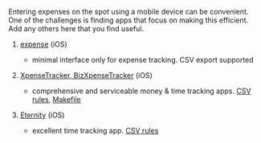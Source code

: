 Entering expenses on the spot using a mobile device can be convenient. One of the challenges is finding apps that focus on making this efficient. Add any others here that you find useful.

1. [expense](http://ela.build/expense) (iOS)
   * minimal interface only for expense tracking. CSV export supported

0. [XpenseTracker, BizXpenseTracker](http://www.silverwaresoftware.com/XpenseTracker.html) (iOS)
   * comprehensive and serviceable money & time tracking apps.
[CSV rules](https://github.com/simonmichael/hledger/blob/master/examples/csv/xpensetracker.csv.rules),
[Makefile](https://gist.github.com/simonmichael/06eed26bcc85c76d1604373418bc6c58)

0. [Eternity](http://www.komorian.com/eternity.html) (iOS)
   * excellent time tracking app.
[CSV rules](https://github.com/simonmichael/hledger/blob/master/examples/csv/eternity.csv.rules)
